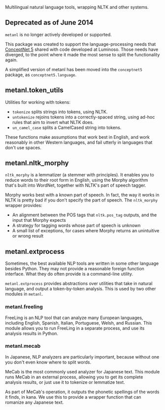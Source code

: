 Multilingual natural language tools, wrapping NLTK and other systems.

## Deprecated as of June 2014

`metanl` is no longer actively developed or supported.

This package was created to support the language-processing needs that
[ConceptNet 5](http://conceptnet5.media.mit.edu) shared with code developed at
Luminoso. Those needs have diverged, to the point where it made the most sense
to split the functionality again.

A simplified version of metanl has been moved into the `conceptnet5`
package, as `conceptnet5.language`.


## metanl.token_utils

Utilities for working with tokens:

- `tokenize` splits strings into tokens, using NLTK.
- `untokenize` rejoins tokens into a correctly-spaced string, using ad-hoc
  rules that aim to invert what NLTK does.
- `un_camel_case` splits a CamelCased string into tokens.

These functions make assumptions that work best in English, and work reasonably
in other Western languages, and fail utterly in languages that don't use
spaces.


## metanl.nltk_morphy

`nltk_morphy` is a lemmatizer (a stemmer with principles). It enables you to
reduce words to their root form in English, using the Morphy algorithm that's
built into WordNet, together with NLTK's part of speech tagger.

Morphy works best with a known part of speech. In fact, the way it works in
NLTK is pretty bad if you don't specify the part of speech. The `nltk_morphy`
wrapper provides:

- An alignment between the POS tags that `nltk.pos_tag` outputs, and the input
  that Morphy expects
- A strategy for tagging words whose part of speech is unknown
- A small list of exceptions, for cases where Morphy returns an unintuitive
  or wrong result

## metanl.extprocess

Sometimes, the best available NLP tools are written in some other language
besides Python. They may not provide a reasonable foreign function interface.
What they do often provide is a command-line utility.

`metanl.extprocess` provides abstractions over utilities that take in natural
language, and output a token-by-token analysis. This is used by two other
modules in `metanl`.

### metanl.freeling

FreeLing is an NLP tool that can analyze many European languages, including
English, Spanish, Italian, Portuguese, Welsh, and Russian. This module
allows you to run FreeLing in a separate process, and use its analysis
results in Python.

### metanl.mecab

In Japanese, NLP analyzers are particularly important, because without one
you don't even know where to split words.

MeCab is the most commonly used analyzer for Japanese text. This module runs
MeCab in an external process, allowing you to get its complete analysis
results, or just use it to tokenize or lemmatize text.

As part of MeCab's operation, it outputs the phonetic spellings of the words
it finds, in kana. We use this to provide a wrapper function that can
romanize any Japanese text.

